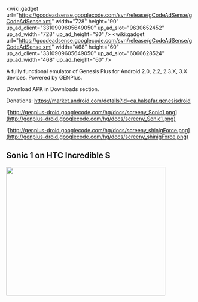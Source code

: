 <wiki:gadget url="https://gcodeadsense.googlecode.com/svn/release/gCodeAdSense/gCodeAdSense.xml" width="728" height="90" up\_ad\_client="3310909605649050" up\_ad\_slot="9630652452"  up\_ad\_width="728" up\_ad\_height="90" />
<wiki:gadget url="https://gcodeadsense.googlecode.com/svn/release/gCodeAdSense/gCodeAdSense.xml" width="468" height="60" up\_ad\_client="3310909605649050" up\_ad\_slot="6066628524"  up\_ad\_width="468" up\_ad\_height="60" />



A fully functional emulator of Genesis Plus for Android 2.0, 2.2, 2.3.X, 3.X devices.  Powered by GENPlus.

Download APK in Downloads section.

Donations:
https://market.android.com/details?id=ca.halsafar.genesisdroid


![http://genplus-droid.googlecode.com/hg/docs/screeny_Sonic1.png](http://genplus-droid.googlecode.com/hg/docs/screeny_Sonic1.png)

![http://genplus-droid.googlecode.com/hg/docs/screeny_shinigForce.png](http://genplus-droid.googlecode.com/hg/docs/screeny_shinigForce.png)

## Sonic 1 on HTC Incredible S ##
<a href='http://www.youtube.com/watch?feature=player_embedded&v=_kIwVq-n_p0' target='_blank'><img src='http://img.youtube.com/vi/_kIwVq-n_p0/0.jpg' width='425' height=344 /></a>